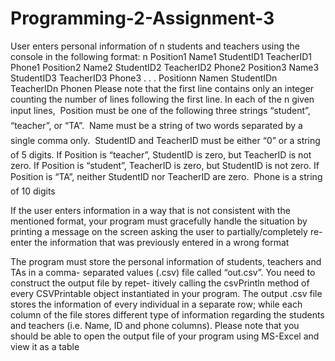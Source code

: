 # Programming-2-Assignment-3
User enters personal information of n students and teachers using the console in the following
format:
n
Position1 Name1 StudentID1 TeacherID1 Phone1
Position2 Name2 StudentID2 TeacherID2 Phone2
Position3 Name3 StudentID3 TeacherID3 Phone3
. . .
Positionn Namen StudentIDn TeacherIDn Phonen
Please note that the first line contains only an integer counting the number of lines
following the first line.
In each of the n given input lines,
 Position must be one of the following three strings “student”, “teacher”, or “TA”.
 Name must be a string of two words separated by a single comma only.
 StudentID and TeacherID must be either “0” or a string of 5 digits. If Position is
“teacher”, StudentID is zero, but TeacherID is not zero. If Position is “student”,
TeacherID is zero, but StudentID is not zero. If Position is “TA”, neither StudentID
nor TeacherID are zero.
 Phone is a string of 10 digits

If the user enters information in a way that is not consistent with the mentioned format, your
program must gracefully handle the situation by printing a message on the screen asking the
user to partially/completely re-enter the information that was previously entered in a wrong
format

The program must store the personal information of students, teachers and TAs in a comma-
separated values (.csv) file called “out.csv”. You need to construct the output file by repet-
itively calling the csvPrintln method of every CSVPrintable object instantiated in your
program. The output .csv file stores the information of every individual in a separate row;
while each column of the file stores different type of information regarding the students and
teachers (i.e. Name, ID and phone columns). Please note that you should be able to open
the output file of your program using MS-Excel and view it as a table

